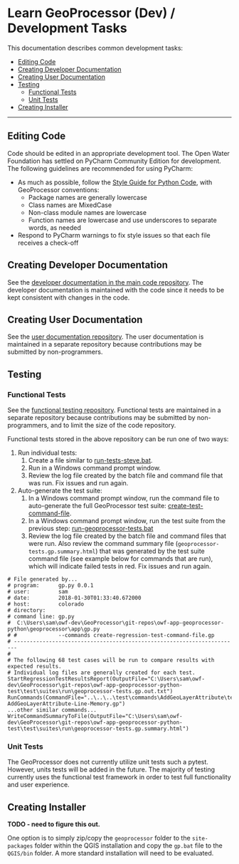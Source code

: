 # Learn GeoProcessor (Dev) / Development Tasks #

This documentation describes common development tasks:

* [Editing Code](#editing-code)
* [Creating Developer Documentation](#developer-documentation)
* [Creating User Documentation](#user-documentation)
* [Testing](#testing)
	+ [Functional Tests](#functional-tests)
	+ [Unit Tests](#unit-tests)
* [Creating Installer](#creating-installer)

--------------------

## Editing Code ##

Code should be edited in an appropriate development tool.
The Open Water Foundation has settled on PyCharm Community Edition for development.
The following guidelines are recommended for using PyCharm:

* As much as possible, follow the [Style Guide for Python Code](https://www.python.org/dev/peps/pep-0008/),
with GeoProcessor conventions:
	+ Package names are generally lowercase
	+ Class names are MixedCase
	+ Non-class module names are lowercase
	+ Function names are lowercase and use underscores to separate words, as needed
* Respond to PyCharm warnings to fix style issues so that each file receives a check-off

## Creating Developer Documentation ##

See the [developer documentation in the main code repository](https://github.com/OpenWaterFoundation/owf-app-geoprocessor-python/blob/master/doc-dev-mkdocs-project/README.md).
The developer documentation is maintained with the code since it needs to be kept consistent with changes in the code.

## Creating User Documentation ##

See the [user documentation repository](https://github.com/OpenWaterFoundation/owf-app-geoprocessor-python-doc-user).
The user documentation is maintained in a separate repository because contributions may be submitted by non-programmers.

## Testing ##

### Functional Tests ###

See the [functional testing repository](https://github.com/OpenWaterFoundation/owf-app-geoprocessor-python-test).
Functional tests are maintained in a separate repository because contributions may be submitted by non-programmers,
and to limit the size of the code repository.

Functional tests stored in the above repository can be run one of two ways:

1. Run individual tests:
	1. Create a file similar to
	[run-tests-steve.bat](https://github.com/OpenWaterFoundation/owf-app-geoprocessor-python-test/blob/master/test/suites/run/run-tests-steve.bat).
	2. Run in a Windows command prompt window.
	3. Review the log file created by the batch file and command file that was run.  Fix issues and run again.
2. Auto-generate the test suite:
	1. In a Windows command prompt window, run the command file to auto-generate the full GeoProcessor test suite:
	[create-test-command-file](https://github.com/OpenWaterFoundation/owf-app-geoprocessor-python-test/blob/master/test/suites/create/create-test-command-file.bat).
	2. In a Windows command prompt window, run the test suite from the previous step:
	[run-geoprocessor-tests.bat](https://github.com/OpenWaterFoundation/owf-app-geoprocessor-python-test/blob/master/test/suites/run/run-geoprocessor-tests.bat)
	3. Review the log file created by the batch file and command files that were run.
	Also review the command summary file (`geoprocessor-tests.gp.summary.html`) that was generated by the test suite command file (see example below for commands that are run),
	which will indicate failed tests in red.
	Fix issues and run again.

```text
# File generated by...
# program:      gp.py 0.0.1
# user:         sam
# date:         2018-01-30T01:33:40.672000
# host:         colorado
# directory:    
# command line: gp.py
#  C:\Users\sam\owf-dev\GeoProcessor\git-repos\owf-app-geoprocessor-python\geoprocessor\app\gp.py
# #             --commands create-regression-test-command-file.gp
# -----------------------------------------------------------------------
#
# The following 68 test cases will be run to compare results with expected results.
# Individual log files are generally created for each test.
StartRegressionTestResultsReport(OutputFile="C:\Users\sam\owf-dev\GeoProcessor\git-repos\owf-app-geoprocessor-python-test\test\suites\run\geoprocessor-tests.gp.out.txt")
RunCommands(CommandFile="..\..\..\test\commands\AddGeoLayerAttribute\test-AddGeoLayerAttribute-Line-Memory.gp")
...other similar commands...
WriteCommandSummaryToFile(OutputFile="C:\Users\sam\owf-dev\GeoProcessor\git-repos\owf-app-geoprocessor-python-test\test\suites\run\geoprocessor-tests.gp.summary.html")
```

### Unit Tests ###

The GeoProcessor does not currently utilize unit tests such a pytest.
However, units tests will be added in the future.
The majority of testing currently uses the functional test framework in order to test full functionality and user experience.

## Creating Installer ##

**TODO - need to figure this out.**

One option is to simply zip/copy the `geoprocessor` folder to the `site-packages` folder within the QGIS installation
and copy the `gp.bat` file to the `QGIS/bin` folder.
A more standard installation will need to be evaluated.
